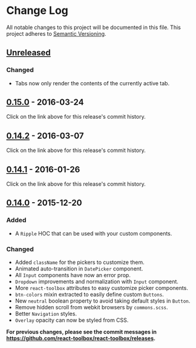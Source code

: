 # Change Log
All notable changes to this project will be documented in this file.
This project adheres to [Semantic Versioning](http://semver.org/).

## [Unreleased]
### Changed
- Tabs now only render the contents of the currently active tab.

## [0.15.0] - 2016-03-24

Click on the link above for this release's commit history.

## [0.14.2] - 2016-03-07

Click on the link above for this release's commit history.

## [0.14.1] - 2016-01-26

Click on the link above for this release's commit history.

## [0.14.0] - 2015-12-20
### Added
- A `Ripple` HOC that can be used with your custom components.

### Changed
- Added `className` for the pickers to customize them.
- Animated auto-transition in `DatePicker` component.
- All `Input` components have now an error prop.
- `Dropdown` improvements and normalization with `Input` component.
- More `react-toolbox` attributes to easy customize picker components.
- `btn-colors` mixin extracted to easily define custom `Buttons`.
- New `neutral` boolean property to avoid taking default styles in `Button`.
- Remove hidden scroll from webkit browsers by `commons.scss`.
- Better `Navigation` styles.
- `Overlay` opacity can now be styled from CSS.

**For previous changes, please see the commit messages in
https://github.com/react-toolbox/react-toolbox/releases.**

[Unreleased]: https://github.com/react-toolbox/react-toolbox/compare/0.15.0...dev
[0.15.0]: https://github.com/react-toolbox/react-toolbox/compare/0.14.2...0.15.0
[0.14.2]: https://github.com/react-toolbox/react-toolbox/compare/0.14.1...0.14.2
[0.14.1]: https://github.com/react-toolbox/react-toolbox/compare/0.14.0...0.14.1
[0.14.0]: https://github.com/react-toolbox/react-toolbox/compare/0.13.4...0.14.0
